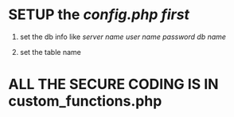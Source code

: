 # SETUP the *config.php* *first*

1. set the db info like *server name* *user name* *password* *db name*

2. set the table name

# ALL THE SECURE CODING IS IN **custom_functions.php**